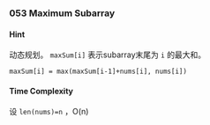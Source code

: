 ### 053 Maximum Subarray

#### Hint

动态规划。 `maxSum[i]` 表示subarray末尾为 `i` 的最大和。

`maxSum[i] = max(maxSum[i-1]+nums[i], nums[i])` 

#### Time Complexity

设 `len(nums)=n` ，O(n)


